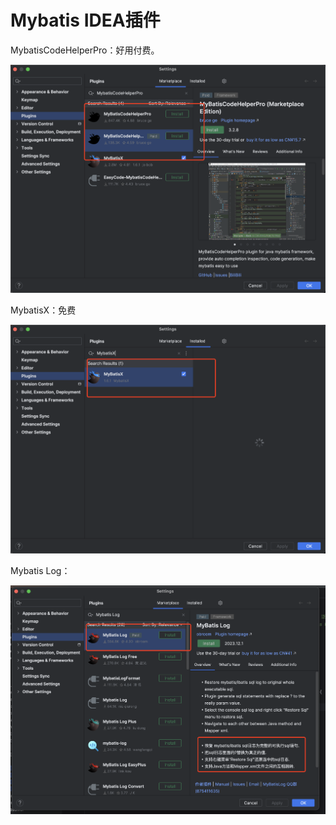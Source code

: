 # Mybatis IDEA插件

MybatisCodeHelperPro：好用付费。

<img src="./image/image-20240320091034331.png" alt="image-20240320091034331" style="zoom:50%;" />

MybatisX：免费

<img src="./image/image-20240320091134884.png" alt="image-20240320091134884" style="zoom:50%;" />

Mybatis Log：

<img src="./image/image-20240320091301081.png" alt="image-20240320091301081" style="zoom:50%;" />
